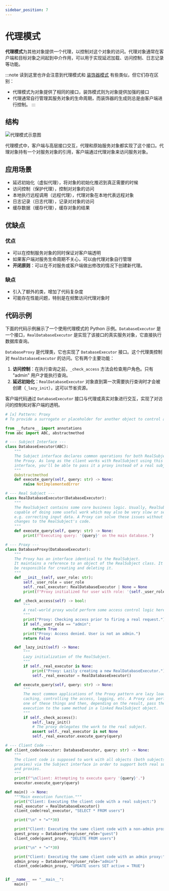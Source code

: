 ```yaml
---
sidebar_position: 7
---
```


# 代理模式
**代理模式**为其他对象提供一个代理，以控制对这个对象的访问。代理对象通常在客户端和目标对象之间起到中介作用，可以用于实现延迟加载、访问控制、日志记录等功能。

:::note
读到这里也许会注意到代理模式和 [装饰器模式](./decorator.md) 有些类似，但它们存在区别：
- 代理模式为对象提供了相同的接口，装饰模式则为对象提供加强的接口
- 代理通常自行管理其服务对象的生命周期，而装饰器的生成则总是由客户端进行控制。
:::

## 结构

![代理模式示意图](https://refactoringguru.cn/images/patterns/diagrams/proxy/structure.png)

代理模式中，客户端与高层接口交互，代理和原始服务对象都实现了这个接口。代理对象持有一个对服务对象的引用，客户端通过代理对象来访问服务对象。

## 应用场景

- 延迟初始化（虚拟代理），将对象的初始化推迟到真正需要的时候
- 访问控制（保护代理），控制对对象的访问
- 本地执行远程调用（远程代理），代理对象在本地代表远程对象
- 日志记录（日志代理），记录对对象的访问
- 缓存数据（缓存代理），缓存对象的结果

## 优缺点
### 优点
- 可以在控制服务对象的同时保证对客户端透明
- 如果客户端对服务生命周期不关心，可以由代理对象自行管理
- **开闭原则**：可以在不对服务或客户端做出修改的情况下创建新代理。

### 缺点
- 引入了额外的类，增加了代码复杂度
- 可能存在性能问题，特别是在频繁访问代理对象时

## 代码示例

下面的代码示例展示了一个使用代理模式的 Python 示例。`DatabaseExecutor` 是一个接口，`RealDatabaseExecutor` 是实现了该接口的真实服务对象，它直接执行数据库查询。

`DatabaseProxy` 是代理类，它也实现了 `DatabaseExecutor` 接口。这个代理类控制对 `RealDatabaseExecutor` 的访问。它有两个主要功能：
1.  **访问控制**：在执行查询之前，`_check_access` 方法会检查用户角色。只有 "admin" 用户才能执行查询。
2.  **延迟初始化**：`RealDatabaseExecutor` 对象直到第一次需要执行查询时才会被创建（`_lazy_init`），这可以节省资源。

客户端代码通过 `DatabaseExecutor` 接口与代理或真实对象进行交互，实现了对访问的控制和对客户端的透明。

```python livecodes console=full
# [x] Pattern: Proxy
# To provide a surrogate or placeholder for another object to control access to it

from __future__ import annotations
from abc import ABC, abstractmethod

# --- Subject Interface ---
class DatabaseExecutor(ABC):
    """
    The Subject interface declares common operations for both RealSubject and
    the Proxy. As long as the client works with RealSubject using this
    interface, you'll be able to pass it a proxy instead of a real subject.
    """
    @abstractmethod
    def execute_query(self, query: str) -> None:
        raise NotImplementedError

# --- Real Subject ---
class RealDatabaseExecutor(DatabaseExecutor):
    """
    The RealSubject contains some core business logic. Usually, RealSubjects are
    capable of doing some useful work which may also be very slow or sensitive -
    e.g. correcting input data. A Proxy can solve these issues without any
    changes to the RealSubject's code.
    """
    def execute_query(self, query: str) -> None:
        print(f"Executing query: '{query}' on the main database.")

# --- Proxy ---
class DatabaseProxy(DatabaseExecutor):
    """
    The Proxy has an interface identical to the RealSubject.
    It maintains a reference to an object of the RealSubject class. It can
    be responsible for creating and deleting it.
    """
    def __init__(self, user_role: str):
        self._user_role = user_role
        self._real_executor: RealDatabaseExecutor | None = None
        print(f"Proxy initialized for user with role: '{self._user_role}'.")

    def _check_access(self) -> bool:
        """
        A real-world proxy would perform some access control logic here.
        """
        print("Proxy: Checking access prior to firing a real request.")
        if self._user_role == "admin":
            return True
        print("Proxy: Access denied. User is not an admin.")
        return False

    def _lazy_init(self) -> None:
        """
        Lazy initialization of the RealSubject.
        """
        if self._real_executor is None:
            print("Proxy: Lazily creating a new RealDatabaseExecutor.")
            self._real_executor = RealDatabaseExecutor()

    def execute_query(self, query: str) -> None:
        """
        The most common applications of the Proxy pattern are lazy loading,
        caching, controlling the access, logging, etc. A Proxy can perform
        one of these things and then, depending on the result, pass the
        execution to the same method in a linked RealSubject object.
        """
        if self._check_access():
            self._lazy_init()
            # The proxy delegates the work to the real subject.
            assert self._real_executor is not None
            self._real_executor.execute_query(query)

# --- Client Code ---
def client_code(executor: DatabaseExecutor, query: str) -> None:
    """
    The client code is supposed to work with all objects (both subjects and
    proxies) via the Subject interface in order to support both real subjects
    and proxies.
    """
    print(f"\nClient: Attempting to execute query '{query}'.")
    executor.execute_query(query)

def main() -> None:
    """Main execution function."""
    print("Client: Executing the client code with a real subject:")
    real_executor = RealDatabaseExecutor()
    client_code(real_executor, "SELECT * FROM users")

    print("\n" + "="*30)

    print("Client: Executing the same client code with a non-admin proxy:")
    guest_proxy = DatabaseProxy(user_role="guest")
    client_code(guest_proxy, "DELETE FROM users")

    print("\n" + "="*30)

    print("Client: Executing the same client code with an admin proxy:")
    admin_proxy = DatabaseProxy(user_role="admin")
    client_code(admin_proxy, "UPDATE users SET active = TRUE")


if __name__ == "__main__":
    main()
```